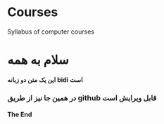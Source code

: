 # Courses
Syllabus of computer courses 

# سلام به همه
#### این یک متن دو زبانه bidi‌ است
### در همین جا نیز از طریق github قابل ویرایش است

#### The End


